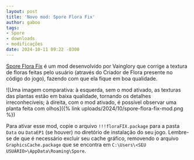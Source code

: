 ```yaml
---
layout: post
title: 'Novo mod: Spore Flora Fix'
author: gaboo
tags:
- Spore
- downloads
- modificações
date: 2024-10-11 09:22 -0300
---
```

[Spore Flora Fix](https://github.com/the-vainglory-consensus/Flora-Fix/releases/latest) é um mod desenvolvido por Vainglory que corrige a textura de floras feitas pelo usuário (através do Criador de Flora presente no código do jogo), fazendo com que ela fique em boa qualidade.

![Uma imagem comparativa: à esquerda, sem o mod ativado, as texturas das plantas estão em baixa qualidade, tornando os detalhes irreconhecíveis; à direita, com o mod ativado, é possível observar uma planta feita com olhos]({% link uploads/2024/10/spore-flora-fix-mod.png %})

Para ativar esse mod, copie o arquivo `!!!floraFIX.package` para a pasta `Data` ou `DataEP1` (se houver) no diretório de instalação do seu jogo. Lembre-se de que é necessário excluir seu cache gráfico, removendo o arquivo `GraphicsCache.package` que se encontra em `C:\Users\<SEU USUÁRIO>\AppData\Roaming\Spore`. 
